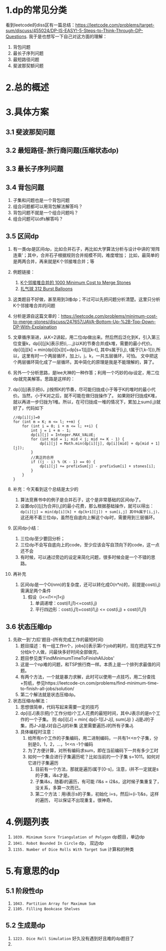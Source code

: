 # 1.dp的常见分类
看到leetcode的diss区有一篇总结：https://leetcode.com/problems/target-sum/discuss/455024/DP-IS-EASY!-5-Steps-to-Think-Through-DP-Questions.
我于是也想写一下自己对这方面的理解：
1.  背包问题
2.  最长子序列问题
3.  最短路径问题
4.  斐波那契额问题


# 2.总的概述


# 3.具体方案
## 3.1 斐波那契问题

## 3.2 最短路径-旅行商问题(压缩状态dp)


## 3.3 最长子序列问题

## 3.4 背包问题
1.  子集和问题也是一个背包问题
2.  组合问题都可以用背包解法解答吗？
3.  背包问题不就是一个组合问题吗？
4.  组合问题可以dfs解答吗？

## 3.5 区间dp
1. 有一类dp是区间dp，比如合并石子，再比如大学算法分析与设计中讲的'矩阵连乘'；其中，合并石子根据规则合并规模不同，难度增加；
    比如，最简单的是两两合并，再来就是K个邻接堆合并；等
2. 例题链接：
    1.  [K个邻接堆合并的 1000 Minimum Cost to Merge Stones](https://leetcode.com/problems/minimum-cost-to-merge-stones/)
    2.  [扎气球 312 Burst Balloons](https://leetcode.com/problems/burst-balloons/)
3. 这类题目不好做，甚至用到3维dp；不过可以先把问题分析清楚。这里只分析K个邻接堆合并的问题
4. 分析是源自这篇文章的：https://leetcode.com/problems/minimum-cost-to-merge-stones/discuss/247657/JAVA-Bottom-Up-%2B-Top-Down-DP-With-Explaination
5. 文章循序渐进，从K=2讲起，用二位dp做出来。然后然后泛化到K，引入第三位变量k，dp[i][j]k]表示把(i,...,j)以K的节奏合并成k堆，需要的最小代价。
    dp[i][j][k] = min(dp[i][s][t]+dp[s+1][j][k-t], 其中s属于[i,j),
    t属于[1,k-1]}),所以，这里有时一个两层循环，加上i，j，k，一共五层循环，可怕。
    文中把这个两层循环简化成了一层循环。其中简化的原理是我是不能理解的，算了。

6. 另外一个分析思路，是lee大神的一种作答；利用一个巧妙的dp设定，用二位dp就完美解答。思路是这样的：
7. dp[i][j]表示把(i，j)按照K的节奏，尽可能归拢成小于等于K的堆时的最小代价。当然，小于K对之后，就不可能在做归拢操作了。
    如果刚好归拢成K堆，就以再进一步归拢为1堆。所以，在可归拢成一堆的情况下，累加上sum(i,j)就好了，代码如下
    ```
    //dp[i][j]=0
    for (int m = K; m <= l; ++m) {
        for (int i = 0; i + m <= l; ++i) {
            int j = i + m - 1;
            dp[i][j] = Integer.MAX_VALUE;
            for (int mid = i; mid < j; mid += K - 1) {
                dp[i][j] = Math.min(dp[i][j], dp[i][mid] + dp[mid + 1][j]);
            }
            //真正的合并
            if ((j - i) % (K - 1) == 0) {
                dp[i][j] += prefixSum[j] - prefixSum[i] + stones[i];
            }
        }
    }
    ```

8. 补充：今天看到这个总结是太少的
    1.  算法竞赛书中的例子是合并石子，这个是非常基础的区间dp了。
    2.  设置dp[i][j]为合并[i,j]的最小花费，那么根据基础操作，就可以得出：
        `dp[i][j] = min(dp[i][k] + dp[k+1][j]) + sum[i,j]
        其中k属于[i,j)，`
        这还用不着三位dp，虽然在自底向上解这个dp时，需要用到三层循环。

9. 区间dp小结：
    1. 三位dp至少要回分析；
    2. 三位dp不会写自底向上的code，至少应该会写自顶向下的code，这一点还不会
    3. 有时候，可以通过旁边的设定来简化问题，很多时候会是一个不错的思路。
10. 再补充
    1. 区间dp是一个O(n*n*n)的复杂度，还可以转化成O(n*n)的，前提是cost(i,j)需满足两个条件
       1. 假设（i<=i1<=j1<j)
          1. 单调递增：cost(i1,j1)<=cost(i,j)
          2. 平行四边形：cost(i,j1)+cost(i1,j) <= cost(i,j) + cost(i1,j1)

## 3.6 状态压缩dp
1.  先砍一到'力扣'题目-(所有完成工作的最短时间)
    1.  题目描述：有一组工作n个，jobs[i]表示第i个job的耗时，现在把这写工作分给k个人做，问最快多好时间全部做完。 
    2.  题目参见类'FindMinimumTimeToFinishAllJobs'
    3.  这是一个np难的问题，和TSP旅行商一样。本质上是一个排列求最值的问题。
    4.  有两个方法，一个就是暴力求解，此时可以使用一点技巧，用二分查找+剪纸，参见https://leetcode-cn.com/problems/find-minimum-time-to-finish-all-jobs/solution/
    5.  第二个解法就是状态压缩dp。
2.  状态压缩dp解法：
    1.  思想很简单，代码写起来需要一定的技巧
    2.  dp[i][J]表示把j个工作分给i个工人花费的最短时间，其中J表示的是n个工作的一个子集。
        则 dp[i][J] = min{ dp[i-1][J-Jj], sum(Jj) } Jj是J的子集，而J-Ji是J对自己Jj的补集 
        这里需要遍历J的所有子集Jj.
    3.  具体编程时注意：
        1.  给所有n个工作的子集编码，用二进制编码，一共有1<<n个子集，分别是0，1，2，...，1<<n -1个编码
        2.  为了方便计算，对所有编码求sum，即在当前编码下一共有多少工时
        3.  如何一个集合进行子集遍历呢？比如当前的一个子集 s=1011。如何对它进行子集遍历
            1.  目前有一个方法，那就是遍历i属于[0-s]，注意，i并不一定就是s的子集，i&s才是。
            2.  子集i&s，随着i的遍历，有可能 i1&s = i2&s，这时候子集重复了，没关系，多算一次而已。
            3.  第二个方法：用i表示s的子集，初始化 i=s，然后i=(i-1)&s，这样的遍历，
                可以保证不出现重复。很神奇。

# 4.例题列表
1. `1039. Minimum Score Triangulation of Polygon` dp题目，单边dp
2. `1041. Robot Bounded In Circle` dp， 双边dp
3. `1155. Number of Dice Rolls With Target Sum` 计算和的种类


# 5.有意思的dp
## 5.1 阶段性dp
1. `1043. Partition Array for Maximum Sum` 
2. `1105. Filling Bookcase Shelves`


## 5.2 生成是dp
1. `1223. Dice Roll Simulation` 好久没有遇到好且难的dp题目了
2. 